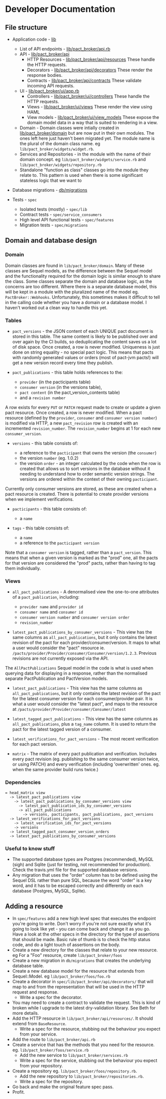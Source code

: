 # Developer Documentation

## File structure

* Application code - [lib](lib)
  * List of API endpoints - [lib/pact_broker/api.rb](lib/pact_broker/api.rb)
  * API - [lib/pact_broker/api](lib/pact_broker/api)
    * HTTP Resources - [lib/pact_broker/api/resources](lib/pact_broker/api/resources) These handle the HTTP requests.
    * Decorators - [lib/pact_broker/api/decorators](lib/pact_broker/api/decorators) These render the response bodies.
    * Contracts - [lib/pact_broker/api/contracts](lib/pact_broker/api/contracts) These validate incoming API requests.
  * UI - [lib/pact_broker/ui/app.rb](lib/pact_broker/ui/app.rb)
    * Controllers - [lib/pact_broker/ui/controllers](lib/pact_broker/ui/controllers) These handle the HTTP requests.
    * Views - [lib/pact_broker/ui/views](lib/pact_broker/ui/views) These render the view using HAML
    * View models - [lib/pact_broker/ui/view_models](lib/pact_broker/ui/view_models) These expose the domain model data in a way that is suited to rendering in a view.
  * Domain - Domain classes were intially created in [lib/pact_broker/domain](lib/pact_broker/domain) but are now put in their own modules. The ones left here just haven't been migrated yet. The module name is the plural of the domain class name. eg `lib/pact_broker/widgets/widget.rb`.
  * Services and Repositories - in the module with the name of their domain concept. eg `lib/pact_broker/widgets/service.rb` and `lib/pact_broker/widgets/repository.rb`
  * Standalone "function as class" classes go into the module they relate to. This pattern is used when there is some significant stateless logic that we want to
* Database migrations - [db/migrations](db/migrations)

* Tests - `spec`
  * Isolated tests (mostly) - `spec/lib`
  * Contract tests - `spec/service_consumers`
  * High level API functional tests - `spec/features`
  * Migration tests - `spec/migrations`

## Domain and database design

### Domain

Domain classes are found in `lib/pact_broker/domain`. Many of these classes are Sequel models, as the difference between the Sequel model and the functionality required for the domain logic is similar enough to share the class. Some classes separate the domain and database logic, as the concerns are too different. Where there is a separate database model, this will be kept in a module with the pluralized name of the model eg. `PactBroker::Webhooks`. Unfortunately, this sometimes makes it difficult to tell in the calling code whether you have a domain or a database model. I haven't worked out a clean way to handle this yet.

### Tables
* `pact_versions` - the JSON content of each UNIQUE pact document is stored in this table. The same content is likely to be published over and over again by the CI builds, so deduplicating the content saves us a lot of disk space. Once created, a row is never modified. Uniqueness is just done on string equality - no special pact logic. This means that pacts with randomly generated values or orders (most of pact-jvm pacts!) will get a new version record every time they publish.

* `pact_publications` - this table holds references to the:

    * `provider` (in the pacticipants table)
    * `consumer version` (in the versions table),
    * `pact content` (in the pact_version_contents table)
    * and a `revision number`

 A row exists for every `PUT` or `PATCH` request made to create or update a given pact resource. Once created, a row is never modified. When a pact resource (defined by the `provider`, `consumer` and `consumer version number`) is modified via HTTP, a new `pact_revision` row is created with an incremented `revision_number`. The `revision_number` begins at 1 for each new `consumer_version`.

* `versions` - this table consists of:

    * a reference to the `pacticipant` that owns the version (the `consumer`)
    * the version `number` (eg. 1.0.2)
    * the version `order` - an integer calculated by the code when the row is created that allows us to sort versions in the database without it needing to understand how to order semantic version strings. The versions are ordered within the context of their owning `pacticipant`.

 Currently only consumer versions are stored, as these are created when a pact resource is created. There is potential to create provider versions when we implement verifications.

* `pacticipants` - this table consists of:

    * a `name`

* `tags` - this table consists of:

    * a `name`
    * a reference to the `pacticipant version`

 Note that a `consumer version` is tagged, rather than a `pact_version`. This means that when a given version is marked as the "prod" one, all the pacts for that version are considered the "prod" pacts, rather than having to tag them individually.

### Views

* `all_pact_publications` - A denormalised view the one-to-one attributes of a `pact_publication`, including:

    * `provider name` and `provider id`
    * `consumer name` and `consumer id`
    * `consumer version number` and `consumer version order`
    * `revision_number`

* `latest_pact_publications_by_consumer_versions` - This view has the same columns as `all_pact_publications`, but it only contains the latest revision of the pact for each provider/consumer/version. It maps to what a user would consider the "pact" resource ie. `/pacts/provider/Provider/consumer/Consumer/version/1.2.3`. Previous revisions are not currently exposed via the API.

 The `AllPactPublications` Sequel model in the code is what is used when querying data for displaying in a response, rather than the normalised separate PactPublication and PactVersion models.

* `latest_pact_publications` - This view has the same columns as `all_pact_publications`, but it only contains the latest revision of the pact for the latest consumer version for each consumer/provider pair. It is what a user would consider the "latest pact", and maps to the resource at `/pacts/provider/Provider/consumer/Consumer/latest`

* `latest_tagged_pact_publications` - This view has the same columns as `all_pact_publications`, plus a `tag_name` column. It is used to return the pact for the latest tagged version of a consumer.

* `latest_verifications_for_pact_versions` - The most recent verification for each pact version.

* `matrix` - The matrix of every pact publication and verification. Includes every pact revision (eg. publishing to the same consumer version twice, or using PATCH) and every verification (including 'overwritten' ones. eg. when the same provider build runs twice.)

### Dependencies

```
= head_matrix view
  -> latest_pact_publications view
    -> latest_pact_publications_by_consumer_versions view
      -> latest_pact_publication_ids_by_consumer_versions
      -> all_pact_publications
        -> versions, pacticipants, pact_publications, pact_versions
  -> latest_verifications_for_pact_versions
    -> latest_verification_ids_for_pact_versions
    -> versions
  -> latest_tagged_pact_consumer_version_orders
  -> latest_pact_publications_by_consumer_versions
```

### Useful to know stuff

* The supported database types are Postgres (recommended), MySQL (sigh) and Sqlite (just for testing, not recommended for production). Check the travis.yml file for the supported database versions.
* Any migration that uses the "order" column has to be defined using the Sequel DSL rather than pure SQL, because the word "order" is a key word, and it has to be escaped correctly and differently on each database (Postgres, MySQL, Sqlite).

## Adding a resource

* In `spec/features` add a new high level spec that executes the endpoint you're going to write. Don't worry if you're not sure exactly what it's going to look like yet - you can come back and change it as you go. Have a look at the other specs in the directory for the type of assertions that should be made. Basic rule of thumb is to check the http status code, and do a light touch of assertions on the body.
* Create a new directory for the classes that relate to your new resource. eg For a "Foo" resource, create `lib/pact_broker/foos`
* Create a new migration in `db/migrations` that creates the underlying database table.
* Create a new database model for the resource that extends from Sequel::Model. eg `lib/pact_broker/foos/foo.rb`
* Create a decorator in `spec/lib/pact_broker/api/decorators/` that will map to and from the representation that will be used in the HTTP request and response.
  * Write a spec for the decorator.
* You may need to create a contract to validate the request. This is kind of broken while I upgrade to the latest dry-validation library. See Beth for more details.
* Add the HTTP resource in `lib/pact_broker/api/resources/`. It should extend from `BaseResource`.
  * Write a spec for the resource, stubbing out the behaviour you expect from your service.
* Add the route to `lib/pact_broker/api.rb`
* Create a service that has the methods that you need for the resource. eg. `lib/pact_broker/foos/service.rb`
  * Add the new service to `lib/pact_broker/services.rb`
  * Write a spec for the service, stubbing out the behaviour you expect from your repository.
* Create a repository eg. `lib/pact_broker/foos/repository.rb`.
  * Add the new repository to `lib/pact_broker/repositories.rb`.
  * Write a spec for the repository.
* Go back and make the original feature spec pass.
* Profit.
